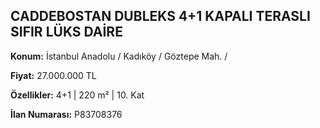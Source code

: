 ## CADDEBOSTAN DUBLEKS 4+1 KAPALI TERASLI SIFIR LÜKS DAİRE

**Konum:** İstanbul Anadolu / Kadıköy / Göztepe Mah. /

**Fiyat:** 27.000.000 TL

**Özellikler:** 4+1 | 220 m² | 10. Kat

**İlan Numarası:** P83708376
